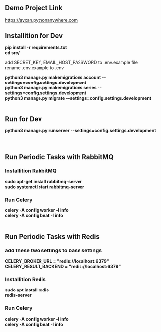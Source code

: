 ## Demo Project Link
https://ayxan.pythonanywhere.com

## Installition for Dev
**pip install -r requirements.txt<br />
cd src/<br />**

add SECRET_KEY, EMAIL_HOST_PASSWORD to .env.example file<br />
rename .env.example to .env<br />

**python3 manage.py makemigrations account --settings=config.settings.development<br />
python3 manage.py makemigrations series --settings=config.settings.development<br />
python3 manage.py migrate --settings=config.settings.development<br />**<br />

## Run for Dev
**python3 manage.py runserver --settings=config.settings.development**<br /><br /><br />
## Run Periodic Tasks with RabbitMQ
### Installition RabbitMQ
**sudo apt-get install rabbitmq-server**<br />
**sudo systemctl start rabbitmq-server**<br />
### Run Celery
**celery -A config worker -l info**<br />
**celery -A config beat -l info**<br /><br />
## Run Periodic Tasks with Redis
### **add these two settings to base settings**<br />
**CELERY_BROKER_URL = "redis://localhost:6379"<br />
CELERY_RESULT_BACKEND = "redis://localhost:6379"**
### Installition Redis
**sudo apt install redis**<br />
**redis-server**<br />
### Run Celery
**celery -A config worker -l info**<br />
**celery -A config beat -l info**